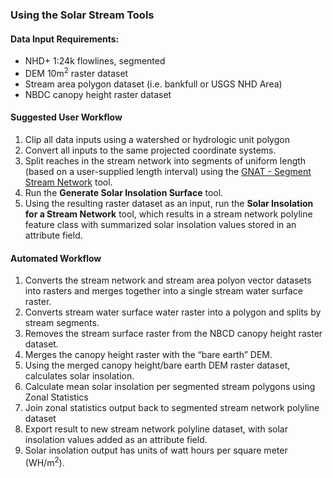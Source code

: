 ### Using the Solar Stream Tools

#### Data Input Requirements:

* NHD+ 1:24k flowlines, segmented
* DEM 10m<sup>2</sup> raster dataset
* Stream area polygon dataset (i.e. bankfull or USGS NHD Area)
* NBDC canopy height raster dataset

#### Suggested User Workflow

1. Clip all data inputs using a watershed or hydrologic unit polygon
2. Convert all inputs to the same projected coordinate systems.
3. Split reaches in the stream network into segments of uniform length (based on a user-supplied 
length interval) using the [GNAT - Segment Stream Network](https://github.com/SouthForkResearch/gnat) tool.
4. Run the **Generate Solar Insolation Surface** tool. 
5. Using the resulting raster dataset as an input, run the **Solar Insolation for a Stream Network** 
tool, which results in a stream network polyline feature class with summarized solar insolation values 
stored in an attribute field. 

#### Automated Workflow

1. Converts the stream network and stream area polyon vector datasets into rasters and merges together 
into a single stream water surface raster.
2. Converts stream water surface water raster into a polygon and splits by stream segments.
3. Removes the stream surface raster from the NBCD canopy height raster dataset.
4. Merges the canopy height raster with the “bare earth” DEM.
5. Using the merged canopy height/bare earth DEM raster dataset, calculates solar insolation.
6. Calculate mean solar insolation per segmented stream polygons using Zonal Statistics
7. Join zonal statistics output back to segmented stream network polyline dataset
8. Export result to new stream network polyline dataset, with solar insolation values added as an attribute field.
9. Solar insolation output has units of watt hours per square meter (WH/m<sup>2</sup>).
